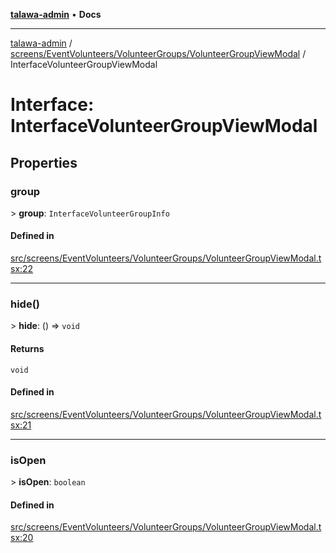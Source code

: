 [**talawa-admin**](../../../../../README.md) • **Docs**

***

[talawa-admin](../../../../../modules.md) / [screens/EventVolunteers/VolunteerGroups/VolunteerGroupViewModal](../README.md) / InterfaceVolunteerGroupViewModal

# Interface: InterfaceVolunteerGroupViewModal

## Properties

### group

\> **group**: `InterfaceVolunteerGroupInfo`

#### Defined in

[src/screens/EventVolunteers/VolunteerGroups/VolunteerGroupViewModal.tsx:22](https://github.com/PalisadoesFoundation/talawa-admin/blob/b465221425f3dcc638f77fbf5f1ccedb8e0dd082/src/screens/EventVolunteers/VolunteerGroups/VolunteerGroupViewModal.tsx#L22)

***

### hide()

\> **hide**: () =\> `void`

#### Returns

`void`

#### Defined in

[src/screens/EventVolunteers/VolunteerGroups/VolunteerGroupViewModal.tsx:21](https://github.com/PalisadoesFoundation/talawa-admin/blob/b465221425f3dcc638f77fbf5f1ccedb8e0dd082/src/screens/EventVolunteers/VolunteerGroups/VolunteerGroupViewModal.tsx#L21)

***

### isOpen

\> **isOpen**: `boolean`

#### Defined in

[src/screens/EventVolunteers/VolunteerGroups/VolunteerGroupViewModal.tsx:20](https://github.com/PalisadoesFoundation/talawa-admin/blob/b465221425f3dcc638f77fbf5f1ccedb8e0dd082/src/screens/EventVolunteers/VolunteerGroups/VolunteerGroupViewModal.tsx#L20)
